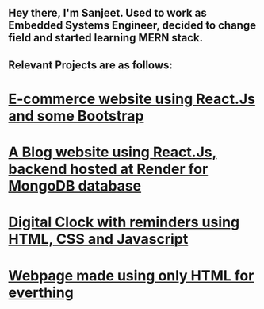## Hey there, I'm Sanjeet. Used to work as Embedded Systems Engineer, decided to change field and started learning MERN stack. 


## Relevant Projects are as follows:


# [E-commerce website using React.Js and some Bootstrap](https://steady-jelly-24109c.netlify.app/)


# [A Blog website using React.Js, backend hosted at Render for MongoDB database](https://jocular-lebkuchen-0b0fb5.netlify.app/)


# [Digital Clock with reminders using HTML, CSS and Javascript](https://sanjeet0000.github.io/digital_clock/)


# [Webpage made using only HTML for everthing](https://sanjeet0000.github.io/Backtracking-Project-by-Sanjeet/)

